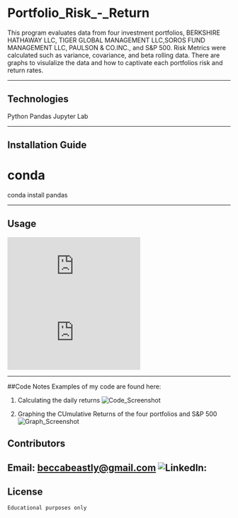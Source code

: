 # Portfolio_Risk_-_Return

This program evaluates data from four investment portfolios, BERKSHIRE HATHAWAY LLC, TIGER GLOBAL MANAGEMENT LLC,SOROS FUND MANAGEMENT LLC, PAULSON & CO.INC., and S&P 500. Risk Metrics were calculated such as variance, covariance, and beta rolling data. There are graphs to visulalize the data and how to captivate each portfolios risk and return rates.

---

## Technologies

Python
Pandas
Jupyter Lab

---

## Installation Guide

# conda
conda install pandas

---

## Usage

![Find pandas here: ](https://pandas.pydata.org/docs/getting_started/install.html)
![Find jupyter lab here: ](https://jupyterlab.readthedocs.io/en/stable/getting_started/installation.html)

---

##Code Notes
Examples of my code are found here:
1. Calculating the daily returns
![Code_Screenshot](GitHub_Upload\Risk_Management\Portfolio_Risk_-_Return\daily_returns_ss.png)

2. Graphing the CUmulative Returns of the four portfolios and S&P 500
![Graph_Screenshot](GitHub_Upload\Risk_Management\Portfolio_Risk_-_Return\graph_of_returns.png)

## Contributors

Email: beccabeastly@gmail.com
![LinkedIn: ](https://www.linkedin.com/in/rebecca-brown-4637681a9/) 
---

## License
`Educational purposes only`